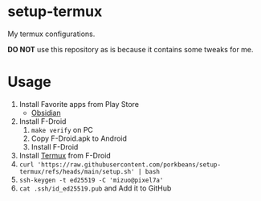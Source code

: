 # setup-termux

My termux configurations.

**DO NOT** use this repository as is because it contains some tweaks for me.

# Usage

1. Install Favorite apps from Play Store
    - [Obsidian](https://play.google.com/store/search?q=obsidian&c=apps)
1. Install F-Droid
    1. `make verify` on PC
    1. Copy F-Droid.apk to Android
    1. Install F-Droid
1. Install [Termux](https://f-droid.org/packages/com.termux/) from F-Droid
1. `curl 'https://raw.githubusercontent.com/porkbeans/setup-termux/refs/heads/main/setup.sh' | bash`
1. `ssh-keygen -t ed25519 -C 'mizuo@pixel7a'`
1. `cat .ssh/id_ed25519.pub` and Add it to GitHub
